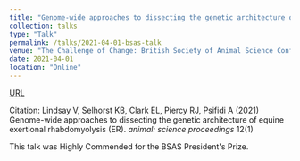```yaml
---
title: "Genome-wide approaches to dissecting the genetic architecture of equine exertional rhabdomyolysis (ER)."
collection: talks
type: "Talk"
permalink: /talks/2021-04-01-bsas-talk
venue: "The Challenge of Change: British Society of Animal Science Conference 2021"
date: 2021-04-01
location: "Online"
---
```


[URL](https://doi.org/10.1016/j.anscip.2021.03.057)

Citation: Lindsay V, Selhorst KB, Clark EL, Piercy RJ, Psifidi A (2021) Genome-wide approaches to dissecting the genetic architecture of equine exertional rhabdomyolysis (ER). <i>animal: science proceedings</i> 12(1)

This talk was Highly Commended for the BSAS President's Prize.

